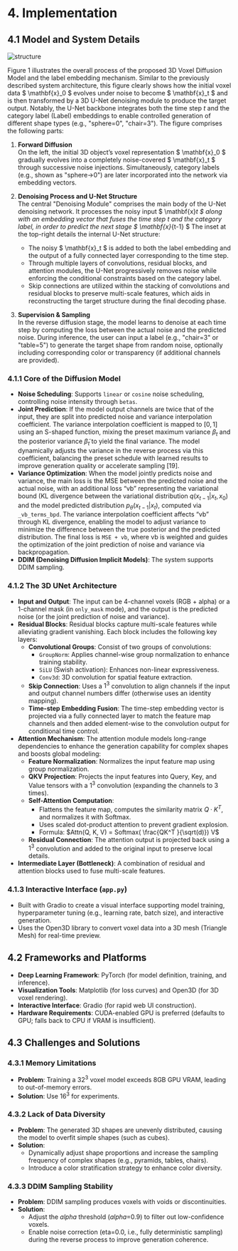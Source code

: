 # 4. Implementation

## 4.1 Model and System Details

![structure](structure.jpg)

Figure 1 illustrates the overall process of the proposed 3D Voxel Diffusion Model and the label embedding mechanism. Similar to the previously described system architecture, this figure clearly shows how the initial voxel data $ \mathbf{x}_0 $ evolves under noise to become $ \mathbf{x}_t $ and is then transformed by a 3D U-Net denoising module to produce the target output. Notably, the U-Net backbone integrates both the time step $t$ and the category label (Label) embeddings to enable controlled generation of different shape types (e.g., "sphere=0", "chair=3"). The figure comprises the following parts:

1. **Forward Diffusion**  
   On the left, the initial 3D object’s voxel representation $ \mathbf{x}_0 $ gradually evolves into a completely noise-covered $ \mathbf{x}_t $ through successive noise injections. Simultaneously, category labels (e.g., shown as "sphere→0") are later incorporated into the network via embedding vectors.

2. **Denoising Process and U-Net Structure**  
   The central "Denoising Module" comprises the main body of the U-Net denoising network. It processes the noisy input $ \mathbf{x}_t $ along with an embedding vector that fuses the time step $t$ and the category label, in order to predict the next stage $ \mathbf{x}_{t-1} $ The inset at the top-right details the internal U-Net structure:
   - The noisy $ \mathbf{x}_t $ is added to both the label embedding and the output of a fully connected layer corresponding to the time step.
   - Through multiple layers of convolutions, residual blocks, and attention modules, the U-Net progressively removes noise while enforcing the conditional constraints based on the category label.
   - Skip connections are utilized within the stacking of convolutions and residual blocks to preserve multi-scale features, which aids in reconstructing the target structure during the final decoding phase.

3. **Supervision & Sampling**  
   In the reverse diffusion stage, the model learns to denoise at each time step by computing the loss between the actual noise and the predicted noise. During inference, the user can input a label (e.g., "chair=3" or "table=5") to generate the target shape from random noise, optionally including corresponding color or transparency (if additional channels are provided).

### 4.1.1 Core of the Diffusion Model

- **Noise Scheduling**: Supports `linear` or  `cosine` noise scheduling, controlling noise intensity through `betas`.
- **Joint Prediction**: If the model output channels are twice that of the input, they are split into predicted noise and variance interpolation coefficient. The variance interpolation coefficient is mapped to $[0,1]$ using an S-shaped function, mixing the preset maximum variance ${\beta}_t$ and the posterior variance $\tilde{\beta}_t$ to yield the final variance. The model dynamically adjusts the variance in the reverse process via this coefficient, balancing the preset schedule with learned results to improve generation quality or accelerate sampling [19].
- **Variance Optimization**: When the model jointly predicts noise and variance, the main loss is the MSE between the predicted noise and the actual noise, with an additional loss “vb” representing the variational bound (KL divergence between the variational distribution $q(x_{t-1}|x_t, x_0)$ and the model predicted distribution $p_θ(x_{t-1}|x_t)$, computed via `_vb_terms_bpd`. The variance interpolation coefficient affects “vb” through KL divergence, enabling the model to adjust variance to minimize the difference between the true posterior and the predicted distribution. The final loss is `MSE + vb`, where vb is weighted and guides the optimization of the joint prediction of noise and variance via backpropagation.
- **DDIM (Denoising Diffusion Implicit Models)**: The system supports DDIM sampling.

### 4.1.2 The 3D UNet Architecture

- **Input and Output**: The input can be 4-channel voxels (RGB + alpha) or a 1-channel mask (in `only_mask` mode), and the output is the predicted noise (or the joint prediction of noise and variance).
- **Residual Blocks**: Residual blocks capture multi-scale features while alleviating gradient vanishing. Each block includes the following key layers:
  - **Convolutional Groups**: Consist of two groups of convolutions:
    - `GroupNorm`: Applies channel-wise group normalization to enhance training stability.
    - `SiLU` (Swish activation): Enhances non-linear expressiveness.
    - `Conv3d`: 3D convolution for spatial feature extraction.
  - **Skip Connection**: Uses a $1^3$ convolution to align channels if the input and output channel numbers differ (otherwise uses an identity mapping).
  - **Time-step Embedding Fusion**: The time-step embedding vector is projected via a fully connected layer to match the feature map channels and then added element-wise to the convolution output for conditional time control.
- **Attention Mechanism**: The attention module models long-range dependencies to enhance the generation capability for complex shapes and boosts global modeling:
  - **Feature Normalization**: Normalizes the input feature map using group normalization.
  - **QKV Projection**: Projects the input features into Query, Key, and Value tensors with a $1^3$ convolution (expanding the channels to 3 times).
  - **Self-Attention Computation**:
    - Flattens the feature map, computes the similarity matrix $Q·K^T$, and normalizes it with Softmax.
    - Uses scaled dot-product attention to prevent gradient explosion.
    - Formula: $Attn(Q, K, V) = Softmax( \frac{QK^T }{\sqrt(d)}) V$
  - **Residual Connection**: The attention output is projected back using a $1^3$ convolution and added to the original input to preserve local details.
- **Intermediate Layer (Bottleneck)**: A combination of residual and attention blocks used to fuse multi-scale features.

### 4.1.3 Interactive Interface (`app.py`)

- Built with Gradio to create a visual interface supporting model training, hyperparameter tuning (e.g., learning rate, batch size), and interactive generation.
- Uses the Open3D library to convert voxel data into a 3D mesh (Triangle Mesh) for real-time preview.

## 4.2 Frameworks and Platforms

- **Deep Learning Framework**: PyTorch (for model definition, training, and inference).
- **Visualization Tools**: Matplotlib (for loss curves) and Open3D (for 3D voxel rendering).
- **Interactive Interface**: Gradio (for rapid web UI construction).
- **Hardware Requirements**: CUDA-enabled GPU is preferred (defaults to GPU; falls back to CPU if VRAM is insufficient).

## 4.3 Challenges and Solutions

### 4.3.1 Memory Limitations
   - **Problem**: Training a $32^3$ voxel model exceeds 8GB GPU VRAM, leading to out-of-memory errors.
   - **Solution**: Use $16^3$ for experiments.

### 4.3.2 Lack of Data Diversity
   - **Problem**: The generated 3D shapes are unevenly distributed, causing the model to overfit simple shapes (such as cubes).
   - **Solution**: 
     - Dynamically adjust shape proportions and increase the sampling frequency of complex shapes (e.g., pyramids, tables, chairs).
     - Introduce a color stratification strategy to enhance color diversity.

### 4.3.3 DDIM Sampling Stability
   - **Problem**: DDIM sampling produces voxels with voids or discontinuities.
   - **Solution**:
     - Adjust the $alpha$ threshold ($alpha$=0.9) to filter out low-confidence voxels.
     - Enable noise correction (eta=0.0, i.e., fully deterministic sampling) during the reverse process to improve generation coherence.